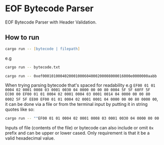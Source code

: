 # EOF Bytecode Parser

EOF Bytecode Parser with Header Validation.

## How to run

```zsh
cargo run -- [bytecode | filepath]
```

e.g

```zsh
cargo run -- bytecode.txt
```

```zsh
cargo run -- 0xef0001010004020001000604000200008000016000e0000000aabb
```

When trying parsing bytecode that's spaced for readability e.g `EF00 01 01 0004 02 0001 0008 03 0001 0030 04 0000 00 00 80 0004 5F 5F 60FF 5F EC00 00 EF00 01 01 0004 02 0001 0004 03 0001 0014 04 0000 00 00 80 0002 5F 5F EE00 EF00 01 01 0004 02 0001 0001 04 0000 00 00 80 0000 00`, it can be done via a file or from the terminal input by putting it in string quotes like so:

```zsh
cargo run -- ""EF00 01 01 0004 02 0001 0008 03 0001 0030 04 0000 00 00 80 0004 5F 5F 60FF 5F EC00 00 EF00 01 01 0004 02 0001 0004 03 0001 0014 04 0000 00 00 80 0002 5F 5F EE00 EF00 01 01 0004 02 0001 0001 04 0000 00 00 80 0000 00"
```

Inputs of file (contents of the file) or bytecode can also include or omit `0x` prefix and can be upper or lower cased. Only requirement is that it be a valid hexadecimal value.
